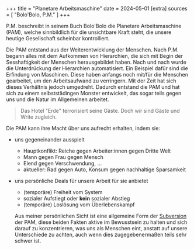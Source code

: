 +++
title = "Planetare Arbeitsmaschine"
date = 2024-05-01
[extra]
sources = [ "Bolo'Bolo, P.M." ]
+++

P.M. beschreibt in seinem Buch Bolo'Bolo die Planetare Arbeitsmaschine (PAM), welche
sinnbildlich für die unsichtbare Kraft steht, die unsere heutige Gesellschaft scheinbar
kontrolliert.

Die PAM entstand aus der Weiterentwicklung der Menschen. Nach P.M. begann alles
mit dem Aufkommen von Hierarchien, die sich mit Begin der Sesshaftigkeit der
Menschen herausgebildet haben. Nach und nach wurde die Unterdrückung der
Hierarchien automatisiert. Ein Beispiel dafür sind die Erfindung von Maschinen.
Diese haben anfangs noch mit/für die Menschen gearbeitet, um den Arbeitsaufwand
zu verringern. Mit der Zeit hat sich dieses Verhältnis jedoch umgedreht.
Dadurch entstand die PAM und hat sich zu einem selbststädingen Monster
entwickelt, das sogar teils gegen uns und die Natur im Allgemeinen arbeitet.

> Das Hotel "Erde" terrorisiert seine Gäste. Doch wir sind Gäste und Write zugleich.

Die PAM kann ihre Macht über uns aufrecht erhalten, indem sie:

- uns gegeneinander ausspielt
  - Hauptkonflikt: Reiche gegen Arbeiter:innen gegen Dritte Welt
  - Mann gegen Frau gegen Mensch
  - Elend gegen Verschwendung, ...
  - aktueller: Rad gegen Auto, Konsum gegen nachhaltige Sparsamkeit
- uns persönliche Deals für unsere Arbeit für sie anbietet
  - (temporäre) Freiheit vom System
  - sozialer Aufstiegt oder **kein** sozialer Abstieg
  - (temporäre) Loslösung vom Überlebenskampf

  Aus meiner persönlichen Sicht ist eine allgemeine Form der
  [Subversion](@/words/subversion.md) der PAM, diese beiden Fakten aktive im
  Bewusstsein zu halten und sich darauf zu konzentrieren, was uns als Menschen
  eint, anstatt auf unsere Unterschiede zu achten, auch wenn dies
  zugegebenermaßen teils sehr schwer ist.
